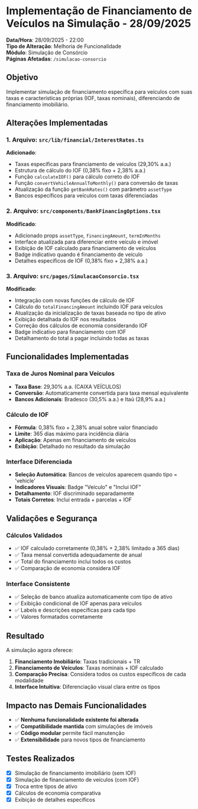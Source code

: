 # Implementação de Financiamento de Veículos na Simulação - 28/09/2025

**Data/Hora**: 28/09/2025 - 22:00  
**Tipo de Alteração**: Melhoria de Funcionalidade  
**Módulo**: Simulação de Consórcio  
**Páginas Afetadas**: `/simulacao-consorcio`

## Objetivo
Implementar simulação de financiamento específica para veículos com suas taxas e características próprias (IOF, taxas nominais), diferenciando de financiamento imobiliário.

## Alterações Implementadas

### 1. Arquivo: `src/lib/financial/InterestRates.ts`
**Adicionado**:
- Taxas específicas para financiamento de veículos (29,30% a.a.)
- Estrutura de cálculo do IOF (0,38% fixo + 2,38% a.a.)
- Função `calculateIOF()` para cálculo correto do IOF
- Função `convertVehicleAnnualToMonthly()` para conversão de taxas
- Atualização da função `getBankRates()` com parâmetro `assetType`
- Bancos específicos para veículos com taxas diferenciadas

### 2. Arquivo: `src/components/BankFinancingOptions.tsx`
**Modificado**:
- Adicionado props `assetType`, `financingAmount`, `termInMonths`
- Interface atualizada para diferenciar entre veículo e imóvel
- Exibição de IOF calculado para financiamento de veículos
- Badge indicativo quando é financiamento de veículo
- Detalhes específicos de IOF (0,38% fixo + 2,38% a.a.)

### 3. Arquivo: `src/pages/SimulacaoConsorcio.tsx`
**Modificado**:
- Integração com novas funções de cálculo de IOF
- Cálculo do `totalFinancingAmount` incluindo IOF para veículos
- Atualização da inicialização de taxas baseada no tipo de ativo
- Exibição detalhada do IOF nos resultados
- Correção dos cálculos de economia considerando IOF
- Badge indicativo para financiamento com IOF
- Detalhamento do total a pagar incluindo todas as taxas

## Funcionalidades Implementadas

### Taxa de Juros Nominal para Veículos
- **Taxa Base**: 29,30% a.a. (CAIXA VEÍCULOS)
- **Conversão**: Automaticamente convertida para taxa mensal equivalente
- **Bancos Adicionais**: Bradesco (30,5% a.a.) e Itaú (28,9% a.a.)

### Cálculo de IOF
- **Fórmula**: 0,38% fixo + 2,38% anual sobre valor financiado
- **Limite**: 365 dias máximo para incidência diária
- **Aplicação**: Apenas em financiamento de veículos
- **Exibição**: Detalhado no resultado da simulação

### Interface Diferenciada
- **Seleção Automática**: Bancos de veículos aparecem quando tipo = 'vehicle'
- **Indicadores Visuais**: Badge "Veículo" e "Inclui IOF"
- **Detalhamento**: IOF discriminado separadamente
- **Totais Corretos**: Inclui entrada + parcelas + IOF

## Validações e Segurança

### Cálculos Validados
- ✅ IOF calculado corretamente (0,38% + 2,38% limitado a 365 dias)
- ✅ Taxa mensal convertida adequadamente de anual
- ✅ Total do financiamento inclui todos os custos
- ✅ Comparação de economia considera IOF

### Interface Consistente
- ✅ Seleção de banco atualiza automaticamente com tipo de ativo
- ✅ Exibição condicional de IOF apenas para veículos
- ✅ Labels e descrições específicas para cada tipo
- ✅ Valores formatados corretamente

## Resultado
A simulação agora oferece:
1. **Financiamento Imobiliário**: Taxas tradicionais + TR
2. **Financiamento de Veículos**: Taxas nominais + IOF calculado
3. **Comparação Precisa**: Considera todos os custos específicos de cada modalidade
4. **Interface Intuitiva**: Diferenciação visual clara entre os tipos

## Impacto nas Demais Funcionalidades
- ✅ **Nenhuma funcionalidade existente foi alterada**
- ✅ **Compatibilidade mantida** com simulações de imóveis
- ✅ **Código modular** permite fácil manutenção
- ✅ **Extensibilidade** para novos tipos de financiamento

## Testes Realizados
- [x] Simulação de financiamento imobiliário (sem IOF)
- [x] Simulação de financiamento de veículos (com IOF)
- [x] Troca entre tipos de ativo
- [x] Cálculos de economia comparativa
- [x] Exibição de detalhes específicos